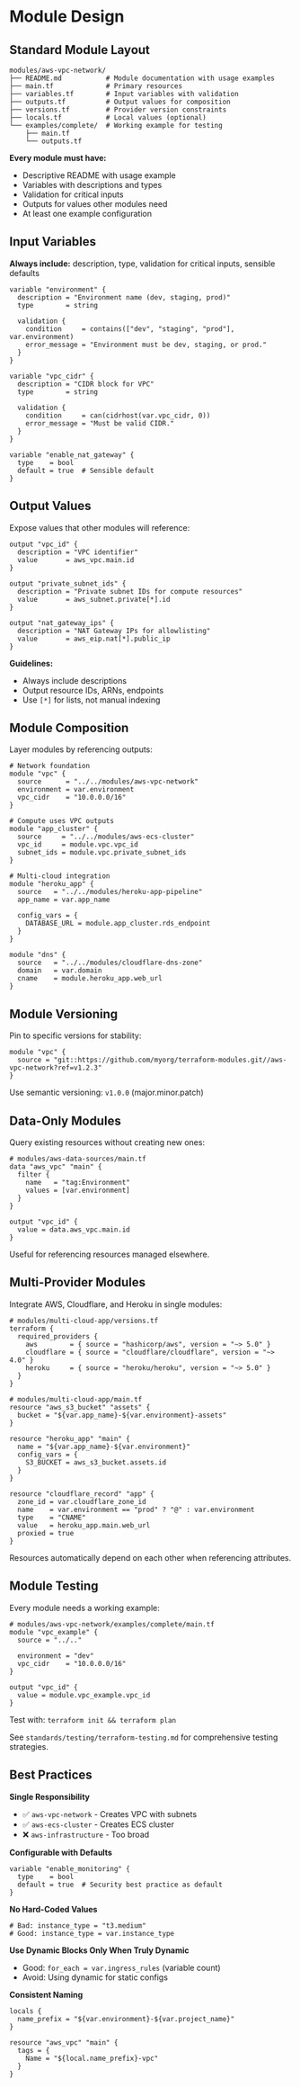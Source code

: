 # Module Design

## Standard Module Layout

```
modules/aws-vpc-network/
├── README.md           # Module documentation with usage examples
├── main.tf             # Primary resources
├── variables.tf        # Input variables with validation
├── outputs.tf          # Output values for composition
├── versions.tf         # Provider version constraints
├── locals.tf           # Local values (optional)
└── examples/complete/  # Working example for testing
    ├── main.tf
    └── outputs.tf
```

**Every module must have:**
- Descriptive README with usage example
- Variables with descriptions and types
- Validation for critical inputs
- Outputs for values other modules need
- At least one example configuration

## Input Variables

**Always include:** description, type, validation for critical inputs, sensible defaults

```hcl
variable "environment" {
  description = "Environment name (dev, staging, prod)"
  type        = string

  validation {
    condition     = contains(["dev", "staging", "prod"], var.environment)
    error_message = "Environment must be dev, staging, or prod."
  }
}

variable "vpc_cidr" {
  description = "CIDR block for VPC"
  type        = string

  validation {
    condition     = can(cidrhost(var.vpc_cidr, 0))
    error_message = "Must be valid CIDR."
  }
}

variable "enable_nat_gateway" {
  type    = bool
  default = true  # Sensible default
}
```

## Output Values

Expose values that other modules will reference:

```hcl
output "vpc_id" {
  description = "VPC identifier"
  value       = aws_vpc.main.id
}

output "private_subnet_ids" {
  description = "Private subnet IDs for compute resources"
  value       = aws_subnet.private[*].id
}

output "nat_gateway_ips" {
  description = "NAT Gateway IPs for allowlisting"
  value       = aws_eip.nat[*].public_ip
}
```

**Guidelines:**
- Always include descriptions
- Output resource IDs, ARNs, endpoints
- Use `[*]` for lists, not manual indexing

## Module Composition

Layer modules by referencing outputs:

```hcl
# Network foundation
module "vpc" {
  source      = "../../modules/aws-vpc-network"
  environment = var.environment
  vpc_cidr    = "10.0.0.0/16"
}

# Compute uses VPC outputs
module "app_cluster" {
  source     = "../../modules/aws-ecs-cluster"
  vpc_id     = module.vpc.vpc_id
  subnet_ids = module.vpc.private_subnet_ids
}

# Multi-cloud integration
module "heroku_app" {
  source   = "../../modules/heroku-app-pipeline"
  app_name = var.app_name

  config_vars = {
    DATABASE_URL = module.app_cluster.rds_endpoint
  }
}

module "dns" {
  source   = "../../modules/cloudflare-dns-zone"
  domain   = var.domain
  cname    = module.heroku_app.web_url
}
```

## Module Versioning

Pin to specific versions for stability:

```hcl
module "vpc" {
  source = "git::https://github.com/myorg/terraform-modules.git//aws-vpc-network?ref=v1.2.3"
}
```

Use semantic versioning: `v1.0.0` (major.minor.patch)

## Data-Only Modules

Query existing resources without creating new ones:

```hcl
# modules/aws-data-sources/main.tf
data "aws_vpc" "main" {
  filter {
    name   = "tag:Environment"
    values = [var.environment]
  }
}

output "vpc_id" {
  value = data.aws_vpc.main.id
}
```

Useful for referencing resources managed elsewhere.

## Multi-Provider Modules

Integrate AWS, Cloudflare, and Heroku in single modules:

```hcl
# modules/multi-cloud-app/versions.tf
terraform {
  required_providers {
    aws        = { source = "hashicorp/aws", version = "~> 5.0" }
    cloudflare = { source = "cloudflare/cloudflare", version = "~> 4.0" }
    heroku     = { source = "heroku/heroku", version = "~> 5.0" }
  }
}

# modules/multi-cloud-app/main.tf
resource "aws_s3_bucket" "assets" {
  bucket = "${var.app_name}-${var.environment}-assets"
}

resource "heroku_app" "main" {
  name = "${var.app_name}-${var.environment}"
  config_vars = {
    S3_BUCKET = aws_s3_bucket.assets.id
  }
}

resource "cloudflare_record" "app" {
  zone_id = var.cloudflare_zone_id
  name    = var.environment == "prod" ? "@" : var.environment
  type    = "CNAME"
  value   = heroku_app.main.web_url
  proxied = true
}
```

Resources automatically depend on each other when referencing attributes.

## Module Testing

Every module needs a working example:

```hcl
# modules/aws-vpc-network/examples/complete/main.tf
module "vpc_example" {
  source = "../.."

  environment = "dev"
  vpc_cidr    = "10.0.0.0/16"
}

output "vpc_id" {
  value = module.vpc_example.vpc_id
}
```

Test with: `terraform init && terraform plan`

See `standards/testing/terraform-testing.md` for comprehensive testing strategies.

## Best Practices

**Single Responsibility**
- ✅ `aws-vpc-network` - Creates VPC with subnets
- ✅ `aws-ecs-cluster` - Creates ECS cluster
- ❌ `aws-infrastructure` - Too broad

**Configurable with Defaults**
```hcl
variable "enable_monitoring" {
  type    = bool
  default = true  # Security best practice as default
}
```

**No Hard-Coded Values**
```hcl
# Bad: instance_type = "t3.medium"
# Good: instance_type = var.instance_type
```

**Use Dynamic Blocks Only When Truly Dynamic**
- Good: `for_each = var.ingress_rules` (variable count)
- Avoid: Using dynamic for static configs

**Consistent Naming**
```hcl
locals {
  name_prefix = "${var.environment}-${var.project_name}"
}

resource "aws_vpc" "main" {
  tags = {
    Name = "${local.name_prefix}-vpc"
  }
}
```
